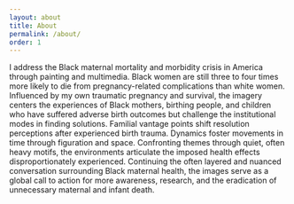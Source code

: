 ```yaml
---
layout: about
title: About
permalink: /about/
order: 1
---
```


I address the Black maternal mortality and morbidity crisis in America through painting and multimedia. Black women are still three to four times more likely to die from pregnancy-related complications than white women. Influenced by my own traumatic pregnancy and survival, the imagery centers the experiences of Black mothers, birthing people, and children who have suffered adverse birth outcomes but challenge the institutional modes in finding solutions. Familial vantage points shift resolution perceptions after experienced birth trauma. Dynamics foster movements in time through figuration and space. Confronting themes through quiet, often heavy motifs, the environments articulate the imposed health effects disproportionately experienced. Continuing the often layered and nuanced conversation surrounding Black maternal health, the images serve as a global call to action for more awareness, research, and the eradication of unnecessary maternal and infant death.
